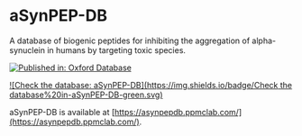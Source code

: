 # aSynPEP-DB

A database of biogenic peptides for inhibiting the aggregation of alpha-synuclein in humans by targeting toxic species. 


[![Published in: Oxford Database](https://img.shields.io/badge/Published%20in-Database-green.svg)](https://academic.oup.com/database/article/doi/10.1093/database/baad084/7451591)


[![Check the database: aSynPEP-DB](https://img.shields.io/badge/Check the database%20in-aSynPEP-DB-green.svg)](https://asynpepdb.ppmclab.com)

aSynPEP-DB is available at [https://asynpepdb.ppmclab.com/](https://asynpepdb.ppmclab.com/).

